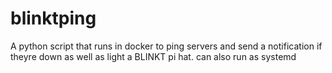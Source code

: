 # blinktping
A python script that runs in docker to ping servers and send a notification if theyre down as well as light a BLINKT pi hat. can also run as systemd
